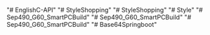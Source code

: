 "# EnglishC-API" 
"# StyleShopping" 
"# StyleShopping" 
"# Style" 
"# Sep490_G60_SmartPCBuild" 
"# Sep490_G60_SmartPCBuild" 
"# Sep490_G60_SmartPCBuild" 
"# Base64Springboot" 
